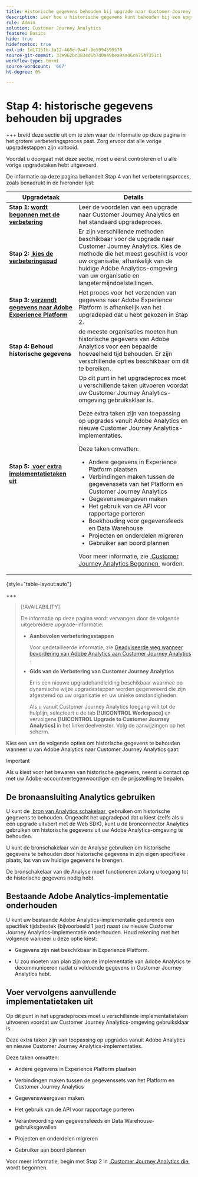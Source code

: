 ```yaml
---
title: Historische gegevens behouden bij upgrade naar Customer Journey Analytics
description: Leer hoe u historische gegevens kunt behouden bij een upgrade naar Customer Journey Analytics
role: Admin
solution: Customer Journey Analytics
feature: Basics
hide: true
hidefromtoc: true
exl-id: 1d17151b-3a12-468e-9a4f-9e5994599570
source-git-commit: 33e962bc3834d6b7d0a49bea9aa06c67547351c1
workflow-type: tm+mt
source-wordcount: '667'
ht-degree: 0%

---
```


# Stap 4: historische gegevens behouden bij upgrades

+++ breid deze sectie uit om te zien waar de informatie op deze pagina in het grotere verbeteringsproces past. Zorg ervoor dat alle vorige upgradestappen zijn voltooid.

Voordat u doorgaat met deze sectie, moet u eerst controleren of u alle vorige upgradetaken hebt uitgevoerd.

De informatie op deze pagina behandelt Stap 4 van het verbeteringsproces, zoals benadrukt in de hieronder lijst:

| Upgradetaak | Details |
|---------|----------|
| **Stap 1: [&#x200B; wordt begonnen met de verbetering](/help/getting-started/cja-upgrade/cja-upgrade-getstarted.md)** | Leer de voordelen van een upgrade naar Customer Journey Analytics en het standaard upgradeproces. |
| **Stap 2: [&#x200B; kies de verbeteringspad](/help/getting-started/cja-upgrade/cja-upgrade-path.md)** | Er zijn verschillende methoden beschikbaar voor de upgrade naar Customer Journey Analytics. Kies de methode die het meest geschikt is voor uw organisatie, afhankelijk van de huidige Adobe Analytics-omgeving van uw organisatie en langetermijndoelstellingen. |
| **Stap 3: [&#x200B; verzendt gegevens naar Adobe Experience Platform](/help/getting-started/cja-upgrade/cja-upgrade-send-to-platform.md)** | Het proces voor het verzenden van gegevens naar Adobe Experience Platform is afhankelijk van het upgradepad dat u hebt gekozen in Stap 2. |
| <span class="preview">**Stap 4: Behoud historische gegevens**</span> | <span class="preview"> de meeste organisaties moeten hun historische gegevens van Adobe Analytics voor een bepaalde hoeveelheid tijd behouden. Er zijn verschillende opties beschikbaar om dit te bereiken.</span> |
| **Stap 5: [&#x200B; voer extra implementatietaken uit](/help/getting-started/cja-getting-started.md)** | Op dit punt in het upgradeproces moet u verschillende taken uitvoeren voordat uw Customer Journey Analytics-omgeving gebruiksklaar is.<p>Deze extra taken zijn van toepassing op upgrades vanuit Adobe Analytics en nieuwe Customer Journey Analytics-implementaties.</p><p>Deze taken omvatten:</p><ul><li>Andere gegevens in Experience Platform plaatsen</li><li>Verbindingen maken tussen de gegevenssets van het Platform en Customer Journey Analytics</li><li>Gegevensweergaven maken</li><li>Het gebruik van de API voor rapportage porteren</li><li>Boekhouding voor gegevensfeeds en Data Warehouse</li><li>Projecten en onderdelen migreren</li><li>Gebruiker aan boord plannen</li></ul> <p>Voor meer informatie, zie [&#x200B; Customer Journey Analytics Begonnen &#x200B;](/help/getting-started/cja-getting-started.md) worden. |

{style="table-layout:auto"}

+++

>[!AVAILABILITY]
>
>De informatie op deze pagina wordt vervangen door de volgende uitgebreidere upgrade-informatie: <ul><li>**Aanbevolen verbeteringsstappen**<p>Voor gedetailleerde informatie, zie [&#x200B; Geadviseerde weg wanneer bevordering van Adobe Analytics aan Customer Journey Analytics &#x200B;](/help/getting-started/cja-upgrade/cja-upgrade-recommendations.md).</p></li><li>**Gids van de Verbetering van Customer Journey Analytics**<p>Er is een nieuwe upgradehandleiding beschikbaar waarmee op dynamische wijze upgradestappen worden gegenereerd die zijn afgestemd op uw organisatie en uw unieke omstandigheden.</p><p>Als u vanuit Customer Journey Analytics toegang wilt tot de hulplijn, selecteert u de tab **[!UICONTROL Workspace]** en vervolgens **[!UICONTROL Upgrade to Customer Journey Analytics]** in het linkerdeelvenster. Volg de aanwijzingen op het scherm.</p></li></ul>

Kies een van de volgende opties om historische gegevens te behouden wanneer u van Adobe Analytics naar Customer Journey Analytics gaat:

>[!IMPORTANT]
>
>Als u kiest voor het bewaren van historische gegevens, neemt u contact op met uw Adobe-accountvertegenwoordiger om de prijsstelling te bepalen.

## De bronaansluiting Analytics gebruiken

U kunt de [&#x200B; bron van Analytics schakelaar &#x200B;](/help/data-ingestion/analytics.md) gebruiken om historische gegevens te behouden. Ongeacht het upgradepad dat u kiest (zelfs als u een upgrade uitvoert met de Web SDK), kunt u de bronconnector Analytics gebruiken om historische gegevens uit uw Adobe Analytics-omgeving te behouden.

U kunt de bronschakelaar van de Analyse gebruiken om historische gegevens te behouden door historische gegevens in zijn eigen specifieke plaats, los van uw huidige gegevens te brengen.

De bronschakelaar van de Analyse moet functioneren zolang u toegang tot de historische gegevens nodig hebt.

<!-- Another possibility in the future: Map historical data in a way that allows you to tie it to your new data.  Possible? Explain -->

## Bestaande Adobe Analytics-implementatie onderhouden

U kunt uw bestaande Adobe Analytics-implementatie gedurende een specifiek tijdsbestek (bijvoorbeeld 1 jaar) naast uw nieuwe Customer Journey Analytics-implementatie onderhouden. Houd rekening met het volgende wanneer u deze optie kiest:

* Gegevens zijn niet beschikbaar in Experience Platform.

* U zou moeten van plan zijn om de implementatie van Adobe Analytics te decommuniceren nadat u voldoende gegevens in Customer Journey Analytics hebt.

## Voer vervolgens aanvullende implementatietaken uit

Op dit punt in het upgradeproces moet u verschillende implementatietaken uitvoeren voordat uw Customer Journey Analytics-omgeving gebruiksklaar is.

Deze extra taken zijn van toepassing op upgrades vanuit Adobe Analytics en nieuwe Customer Journey Analytics-implementaties.

Deze taken omvatten:

* Andere gegevens in Experience Platform plaatsen

* Verbindingen maken tussen de gegevenssets van het Platform en Customer Journey Analytics

* Gegevensweergaven maken

* Het gebruik van de API voor rapportage porteren

* Verantwoording van gegevensfeeds en Data Warehouse-gebruiksgevallen

* Projecten en onderdelen migreren

* Gebruiker aan boord plannen

Voor meer informatie, begin met Stap 2 in [&#x200B; Customer Journey Analytics die &#x200B;](/help/getting-started/cja-getting-started.md) wordt begonnen.
